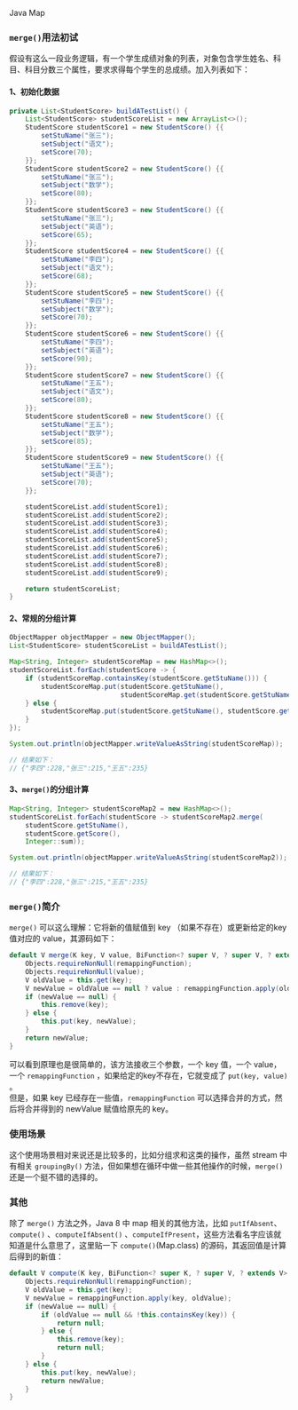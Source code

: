 Java Map
<a name="k6TDI"></a>
### `merge()`用法初试
假设有这么一段业务逻辑，有一个学生成绩对象的列表，对象包含学生姓名、科目、科目分数三个属性，要求求得每个学生的总成绩。加入列表如下：
<a name="D5pRQ"></a>
#### 1、初始化数据
```java
private List<StudentScore> buildATestList() {
    List<StudentScore> studentScoreList = new ArrayList<>();
    StudentScore studentScore1 = new StudentScore() {{
        setStuName("张三");
        setSubject("语文");
        setScore(70);
    }};
    StudentScore studentScore2 = new StudentScore() {{
        setStuName("张三");
        setSubject("数学");
        setScore(80);
    }};
    StudentScore studentScore3 = new StudentScore() {{
        setStuName("张三");
        setSubject("英语");
        setScore(65);
    }};
    StudentScore studentScore4 = new StudentScore() {{
        setStuName("李四");
        setSubject("语文");
        setScore(68);
    }};
    StudentScore studentScore5 = new StudentScore() {{
        setStuName("李四");
        setSubject("数学");
        setScore(70);
    }};
    StudentScore studentScore6 = new StudentScore() {{
        setStuName("李四");
        setSubject("英语");
        setScore(90);
    }};
    StudentScore studentScore7 = new StudentScore() {{
        setStuName("王五");
        setSubject("语文");
        setScore(80);
    }};
    StudentScore studentScore8 = new StudentScore() {{
        setStuName("王五");
        setSubject("数学");
        setScore(85);
    }};
    StudentScore studentScore9 = new StudentScore() {{
        setStuName("王五");
        setSubject("英语");
        setScore(70);
    }};

    studentScoreList.add(studentScore1);
    studentScoreList.add(studentScore2);
    studentScoreList.add(studentScore3);
    studentScoreList.add(studentScore4);
    studentScoreList.add(studentScore5);
    studentScoreList.add(studentScore6);
    studentScoreList.add(studentScore7);
    studentScoreList.add(studentScore8);
    studentScoreList.add(studentScore9);

    return studentScoreList;
}
```
<a name="73eBA"></a>
#### 2、常规的分组计算
```java
ObjectMapper objectMapper = new ObjectMapper();
List<StudentScore> studentScoreList = buildATestList();

Map<String, Integer> studentScoreMap = new HashMap<>();
studentScoreList.forEach(studentScore -> {
    if (studentScoreMap.containsKey(studentScore.getStuName())) {
        studentScoreMap.put(studentScore.getStuName(), 
                            studentScoreMap.get(studentScore.getStuName()) + studentScore.getScore());
    } else {
        studentScoreMap.put(studentScore.getStuName(), studentScore.getScore());
    }
});

System.out.println(objectMapper.writeValueAsString(studentScoreMap));

// 结果如下：
// {"李四":228,"张三":215,"王五":235}
```
<a name="GWtnD"></a>
#### 3、`merge()`的分组计算
```java
Map<String, Integer> studentScoreMap2 = new HashMap<>();
studentScoreList.forEach(studentScore -> studentScoreMap2.merge(
    studentScore.getStuName(),
    studentScore.getScore(),
    Integer::sum));

System.out.println(objectMapper.writeValueAsString(studentScoreMap2));

// 结果如下：
// {"李四":228,"张三":215,"王五":235}
```
<a name="Xg2uP"></a>
### `merge()`简介
`merge()` 可以这么理解：它将新的值赋值到 key （如果不存在）或更新给定的key 值对应的 value，其源码如下：
```java
default V merge(K key, V value, BiFunction<? super V, ? super V, ? extends V> remappingFunction) {
    Objects.requireNonNull(remappingFunction);
    Objects.requireNonNull(value);
    V oldValue = this.get(key);
    V newValue = oldValue == null ? value : remappingFunction.apply(oldValue, value);
    if (newValue == null) {
        this.remove(key);
    } else {
        this.put(key, newValue);
    }
    return newValue;
}
```
可以看到原理也是很简单的，该方法接收三个参数，一个 key 值，一个 value，一个 `remappingFunction` ，如果给定的key不存在，它就变成了 `put(key, value)` 。<br />但是，如果 key 已经存在一些值，`remappingFunction` 可以选择合并的方式，然后将合并得到的 newValue 赋值给原先的 key。
<a name="J6MQ7"></a>
### 使用场景
这个使用场景相对来说还是比较多的，比如分组求和这类的操作，虽然 stream 中有相关 `groupingBy()` 方法，但如果想在循环中做一些其他操作的时候，`merge()` 还是一个挺不错的选择的。
<a name="tjWdC"></a>
### 其他
除了 `merge()` 方法之外，Java 8 中 map 相关的其他方法，比如 `putIfAbsent`、`compute()` 、`computeIfAbsent()` 、`computeIfPresent`，这些方法看名字应该就知道是什么意思了，这里贴一下 `compute()`(Map.class) 的源码，其返回值是计算后得到的新值：
```java
default V compute(K key, BiFunction<? super K, ? super V, ? extends V> remappingFunction) {
    Objects.requireNonNull(remappingFunction);
    V oldValue = this.get(key);
    V newValue = remappingFunction.apply(key, oldValue);
    if (newValue == null) {
        if (oldValue == null && !this.containsKey(key)) {
            return null;
        } else {
            this.remove(key);
            return null;
        }
    } else {
        this.put(key, newValue);
        return newValue;
    }
}
```

